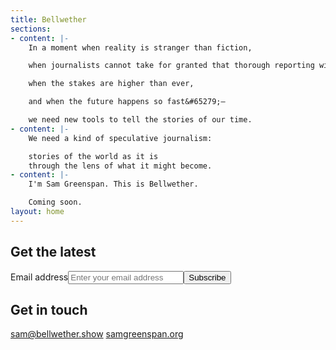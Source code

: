 ```yaml
---
title: Bellwether
sections:
- content: |-
    In a moment when reality is stranger than fiction,

    when journalists cannot take for granted that thorough reporting will be believed,

    when the stakes are higher than ever,

    and when the future happens so fast&#65279;—

    we need new tools to tell the stories of our time.
- content: |-
    We need a kind of speculative journalism:

    stories of the world as it is
    through the lens of what it might become.
- content: |-
    I'm Sam Greenspan. This is Bellwether.

    Coming soon.
layout: home
---
```


## Get the latest
        
<form action="https://tinyletter.com/samgreenspan" method="post" target="popupwindow" onsubmit="window.open('https://tinyletter.com/samgreenspan', 'popupwindow', 'scrollbars=yes,width=800,height=600');return true" class="newsletter-form"><label for="tlemail">Email address</label><input type="email" name="email" id="tlemail" placeholder="Enter your email address" /><input type="hidden" value="1" name="embed"/><input type="submit" value="Subscribe" /></form>

## Get in touch

[sam@bellwether.show](mailto:sam@bellwether.show)
[samgreenspan.org](https://www.samgreenspan.org)